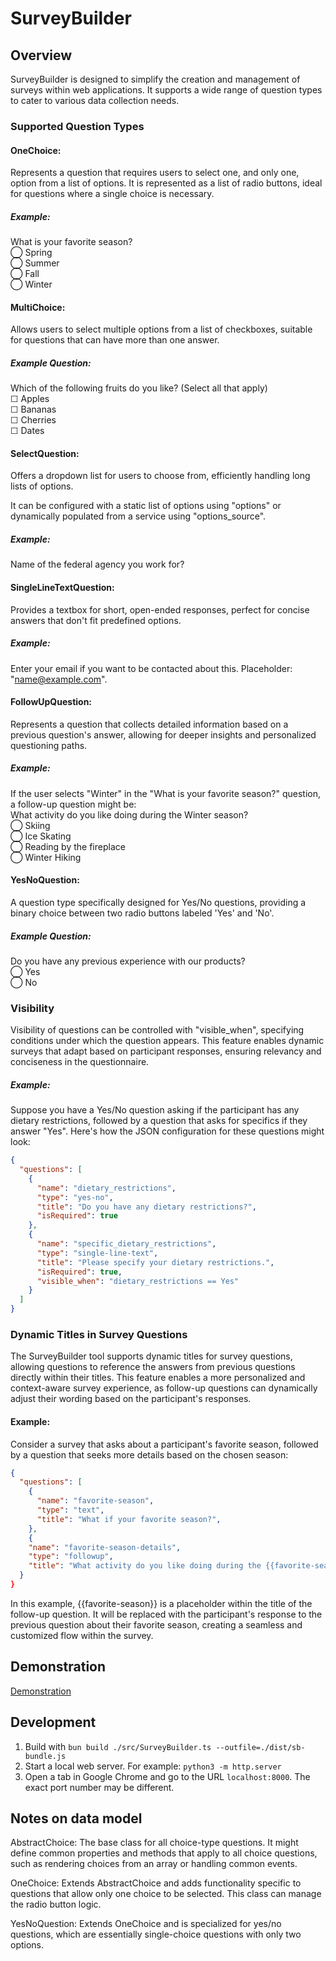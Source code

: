 # SurveyBuilder

## Overview

SurveyBuilder is designed to simplify the creation and management of surveys within web applications. It supports a wide range of question types to cater to various data collection needs.

### Supported Question Types

#### OneChoice:

Represents a question that requires users to select one, and only one, option from a list of options.
It is represented as a list of radio buttons, ideal for questions where a single choice is necessary.

##### Example:

What is your favorite season?<br>
◯ Spring<br>
◯ Summer<br>
◯ Fall<br>
◯ Winter

#### MultiChoice:

Allows users to select multiple options from a list of checkboxes, suitable for questions that can have more than one answer.

##### Example Question:

Which of the following fruits do you like? (Select all that apply)<br>
☐ Apples<br>
☐ Bananas<br>
☐ Cherries<br>
☐ Dates

#### SelectQuestion:

Offers a dropdown list for users to choose from, efficiently handling long lists of options.

It can be configured with a static list of options using "options" or dynamically populated from a service using "options_source".

##### Example:

Name of the federal agency you work for?

#### SingleLineTextQuestion:

Provides a textbox for short, open-ended responses, perfect for concise answers that don't fit predefined options.

##### Example:

Enter your email if you want to be contacted about this. Placeholder: "name@example.com".

#### FollowUpQuestion:

Represents a question that collects detailed information based on a previous question's answer, allowing for deeper insights and personalized questioning paths.

##### Example:

If the user selects "Winter" in the "What is your favorite season?" question, a follow-up question might be:<br>
What activity do you like doing during the Winter season?<br>
◯ Skiing<br>
◯ Ice Skating<br>
◯ Reading by the fireplace<br>
◯ Winter Hiking

#### YesNoQuestion:

A question type specifically designed for Yes/No questions, providing a binary choice between two radio buttons labeled 'Yes' and 'No'.

##### Example Question:

Do you have any previous experience with our products?<br>
◯ Yes<br>
◯ No

### Visibility

Visibility of questions can be controlled with "visible_when", specifying conditions under which the question appears. This feature enables dynamic surveys that adapt based on participant responses, ensuring relevancy and conciseness in the questionnaire.

##### Example:

Suppose you have a Yes/No question asking if the participant has any dietary restrictions, followed by a question that asks for specifics if they answer "Yes". Here's how the JSON configuration for these questions might look:

```json
{
  "questions": [
    {
      "name": "dietary_restrictions",
      "type": "yes-no",
      "title": "Do you have any dietary restrictions?",
      "isRequired": true
    },
    {
      "name": "specific_dietary_restrictions",
      "type": "single-line-text",
      "title": "Please specify your dietary restrictions.",
      "isRequired": true,
      "visible_when": "dietary_restrictions == Yes"
    }
  ]
}
```

### Dynamic Titles in Survey Questions

The SurveyBuilder tool supports dynamic titles for survey questions, allowing questions to reference the answers from previous questions directly within their titles. This feature enables a more personalized and context-aware survey experience, as follow-up questions can dynamically adjust their wording based on the participant's responses.

#### Example:

Consider a survey that asks about a participant's favorite season, followed by a question that seeks more details based on the chosen season:

```json
{
  "questions": [
    {
      "name": "favorite-season",
      "type": "text",
      "title": "What if your favorite season?",
    },
    {
    "name": "favorite-season-details",
    "type": "followup",
    "title": "What activity do you like doing during the {{favorite-season}} season :"
  }
}
```

In this example, {{favorite-season}} is a placeholder within the title of the follow-up question. It will be replaced with the participant's response to the previous question about their favorite season, creating a seamless and customized flow within the survey.

## Demonstration

[Demonstration](https://marcmouries.github.io/SurveyBuilder/test/)

## Development

1. Build with `bun build ./src/SurveyBuilder.ts --outfile=./dist/sb-bundle.js`
2. Start a local web server. For example: `python3 -m http.server`
3. Open a tab in Google Chrome and go to the URL `localhost:8000`. The exact port number may be different.

## Notes on data model

AbstractChoice: The base class for all choice-type questions. It might define common properties and methods that apply to all choice questions, such as rendering choices from an array or handling common events.

OneChoice: Extends AbstractChoice and adds functionality specific to questions that allow only one choice to be selected. This class can manage the radio button logic.

YesNoQuestion: Extends OneChoice and is specialized for yes/no questions, which are essentially single-choice questions with only two options.
